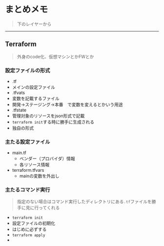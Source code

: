 # まとめメモ
> 下のレイヤーから
---
## Terraform
> 外身のcode化、仮想マシンとかFWとか
### 設定ファイルの形式
* .tf
 * メインの設定ファイル
* .tfvats
 * 変数を記載するファイル
 * 開発->ステージング->本番　で変数を変えるとかいう用途
* .tfstate
 * 管理対象のリソースをjson形式で記載
 * `terraform init`する時に勝手に生成される
* 独自の形式
### 主たる設定ファイル
* main.tf
  * ベンダー（プロバイダ）情報
  * 各リソース情報
* terraform.tfvars
  * mainの変数を外出し
### 主たるコマンド実行
> 指定のない場合はコマンド実行したディレクトリにある`.tf`ファイルを勝手に見に行ってくれる
* `terraform init`
 * 設定ファイルの初期化
 * はじめに必ずする
* `terraform apply`
 * 
